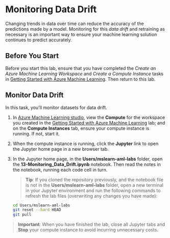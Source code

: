 # Monitoring Data Drift

Changing trends in data over time can reduce the accuracy of the predictions made by a model. Monitoring for this *data drift* and retraining as necessary is an important way to ensure your machine learning solution continues to predict accurately.

## Before You Start

Before you start this lab, ensure that you have completed the *Create an Azure Machine Learning Workspace* and *Create a Compute Instance* tasks in [Getting Started with Azure Machine Learning](Lab01.md). Then return to this lab.

## Monitor Data Drift

In this task, you'll monitor datasets for data drift.

1. In [Azure Machine Learning studio](https://ml.azure.com), view the **Compute** for the workspace you created in the [Getting Started with Azure Machine Learning](Lab01.md) lab; and on the **Compute Instances** tab, ensure your compute instance is running. If not, start it.
2. When the compute instance is running, click the **Jupyter** link to open the Jupyter home page in a new browser tab.
3. In the Jupyter home page, in the **Users/mslearn-aml-labs** folder, open the **13-Monitoring_Data_Drift.ipynb** notebook. Then read the notes in the notebook, running each code cell in turn.

    > **Tip**: If you cloned the repository previously, and the notebook file is not in the **Users/mslearn-aml-labs** folder, open a new terminal in your Jupyter environment and run the following commands to refresh the lab files (overwriting any changes you have made):

    ```bash
    cd Users/mslearn-aml-labs
    git reset --hard HEAD
    git pull
    ```

> **Important**: When you have finished the lab, close all Jupyter tabs and **Stop** your compute instance to avoid incurring unnecessary costs.
